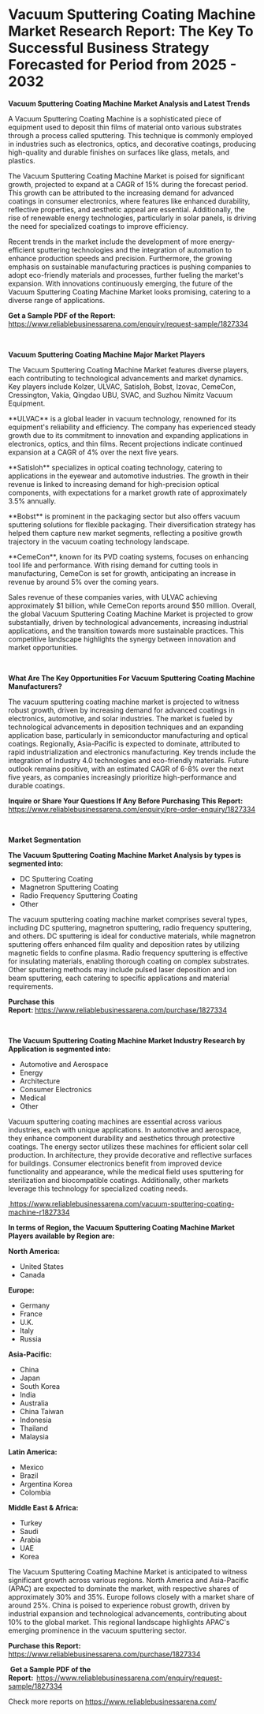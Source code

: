<p><h1>Vacuum Sputtering Coating Machine Market Research Report: The Key To Successful Business Strategy Forecasted for Period from 2025 - 2032</h1></p><p><strong>Vacuum Sputtering Coating Machine Market Analysis and Latest Trends</strong></p>
<p><p>A Vacuum Sputtering Coating Machine is a sophisticated piece of equipment used to deposit thin films of material onto various substrates through a process called sputtering. This technique is commonly employed in industries such as electronics, optics, and decorative coatings, producing high-quality and durable finishes on surfaces like glass, metals, and plastics.</p><p>The Vacuum Sputtering Coating Machine Market is poised for significant growth, projected to expand at a CAGR of 15% during the forecast period. This growth can be attributed to the increasing demand for advanced coatings in consumer electronics, where features like enhanced durability, reflective properties, and aesthetic appeal are essential. Additionally, the rise of renewable energy technologies, particularly in solar panels, is driving the need for specialized coatings to improve efficiency.</p><p>Recent trends in the market include the development of more energy-efficient sputtering technologies and the integration of automation to enhance production speeds and precision. Furthermore, the growing emphasis on sustainable manufacturing practices is pushing companies to adopt eco-friendly materials and processes, further fueling the market's expansion. With innovations continuously emerging, the future of the Vacuum Sputtering Coating Machine Market looks promising, catering to a diverse range of applications.</p></p>
<p><strong>Get a Sample PDF of the Report:&nbsp;</strong> <a href="https://www.reliablebusinessarena.com/enquiry/request-sample/1827334?utm_campaign=1891&utm_medium=2&utm_source=Github&utm_content=ia&utm_term=28022025&utm_id=vacuum-sputtering-coating-machine">https://www.reliablebusinessarena.com/enquiry/request-sample/1827334</a></p>
<p>&nbsp;</p>
<p><strong>Vacuum Sputtering Coating Machine Major Market Players</strong></p>
<p><p>The Vacuum Sputtering Coating Machine Market features diverse players, each contributing to technological advancements and market dynamics. Key players include Kolzer, ULVAC, Satisloh, Bobst, Izovac, CemeCon, Cressington, Vakia, Qingdao UBU, SVAC, and Suzhou Nimitz Vacuum Equipment.</p><p>**ULVAC** is a global leader in vacuum technology, renowned for its equipment's reliability and efficiency. The company has experienced steady growth due to its commitment to innovation and expanding applications in electronics, optics, and thin films. Recent projections indicate continued expansion at a CAGR of 4% over the next five years.</p><p>**Satisloh** specializes in optical coating technology, catering to applications in the eyewear and automotive industries. The growth in their revenue is linked to increasing demand for high-precision optical components, with expectations for a market growth rate of approximately 3.5% annually.</p><p>**Bobst** is prominent in the packaging sector but also offers vacuum sputtering solutions for flexible packaging. Their diversification strategy has helped them capture new market segments, reflecting a positive growth trajectory in the vacuum coating technology landscape.</p><p>**CemeCon**, known for its PVD coating systems, focuses on enhancing tool life and performance. With rising demand for cutting tools in manufacturing, CemeCon is set for growth, anticipating an increase in revenue by around 5% over the coming years.</p><p>Sales revenue of these companies varies, with ULVAC achieving approximately $1 billion, while CemeCon reports around $50 million. Overall, the global Vacuum Sputtering Coating Machine Market is projected to grow substantially, driven by technological advancements, increasing industrial applications, and the transition towards more sustainable practices. This competitive landscape highlights the synergy between innovation and market opportunities.</p></p>
<p>&nbsp;</p>
<p><strong>What Are The Key Opportunities For Vacuum Sputtering Coating Machine Manufacturers?</strong></p>
<p><p>The vacuum sputtering coating machine market is projected to witness robust growth, driven by increasing demand for advanced coatings in electronics, automotive, and solar industries. The market is fueled by technological advancements in deposition techniques and an expanding application base, particularly in semiconductor manufacturing and optical coatings. Regionally, Asia-Pacific is expected to dominate, attributed to rapid industrialization and electronics manufacturing. Key trends include the integration of Industry 4.0 technologies and eco-friendly materials. Future outlook remains positive, with an estimated CAGR of 6-8% over the next five years, as companies increasingly prioritize high-performance and durable coatings.</p></p>
<p><strong>Inquire or Share Your Questions If Any Before Purchasing This Report:</strong> <a href="https://www.reliablebusinessarena.com/enquiry/pre-order-enquiry/1827334?utm_campaign=1891&utm_medium=2&utm_source=Github&utm_content=ia&utm_term=28022025&utm_id=vacuum-sputtering-coating-machine">https://www.reliablebusinessarena.com/enquiry/pre-order-enquiry/1827334</a></p>
<p>&nbsp;</p>
<p><strong>Market Segmentation</strong></p>
<p><strong>The Vacuum Sputtering Coating Machine Market Analysis by types is segmented into:</strong></p>
<p><ul><li>DC Sputtering Coating</li><li>Magnetron Sputtering Coating</li><li>Radio Frequency Sputtering Coating</li><li>Other</li></ul></p>
<p><p>The vacuum sputtering coating machine market comprises several types, including DC sputtering, magnetron sputtering, radio frequency sputtering, and others. DC sputtering is ideal for conductive materials, while magnetron sputtering offers enhanced film quality and deposition rates by utilizing magnetic fields to confine plasma. Radio frequency sputtering is effective for insulating materials, enabling thorough coating on complex substrates. Other sputtering methods may include pulsed laser deposition and ion beam sputtering, each catering to specific applications and material requirements.</p></p>
<p><strong>Purchase this Report:&nbsp;</strong><a href="https://www.reliablebusinessarena.com/purchase/1827334?utm_campaign=1891&utm_medium=2&utm_source=Github&utm_content=ia&utm_term=28022025&utm_id=vacuum-sputtering-coating-machine">https://www.reliablebusinessarena.com/purchase/1827334</a></p>
<p>&nbsp;</p>
<p><strong>The Vacuum Sputtering Coating Machine Market Industry Research by Application is segmented into:</strong></p>
<p><ul><li>Automotive and Aerospace</li><li>Energy</li><li>Architecture</li><li>Consumer Electronics</li><li>Medical</li><li>Other</li></ul></p>
<p><p>Vacuum sputtering coating machines are essential across various industries, each with unique applications. In automotive and aerospace, they enhance component durability and aesthetics through protective coatings. The energy sector utilizes these machines for efficient solar cell production. In architecture, they provide decorative and reflective surfaces for buildings. Consumer electronics benefit from improved device functionality and appearance, while the medical field uses sputtering for sterilization and biocompatible coatings. Additionally, other markets leverage this technology for specialized coating needs.</p></p>
<p><a href="https://www.reliablebusinessarena.com/vacuum-sputtering-coating-machine-r1827334?utm_campaign=1891&utm_medium=2&utm_source=Github&utm_content=ia&utm_term=28022025&utm_id=vacuum-sputtering-coating-machine">&nbsp;https://www.reliablebusinessarena.com/vacuum-sputtering-coating-machine-r1827334</a></p>
<p><strong>In terms of Region, the Vacuum Sputtering Coating Machine Market Players available by Region are:</strong></p>
<p>
    <p> <strong> North America: </strong>
        <ul>
            <li>United States</li>
            <li>Canada</li>
        </ul>
        </p> 
    <p> <strong> Europe: </strong>
        <ul>
            <li>Germany</li>
            <li>France</li>
            <li>U.K.</li>
            <li>Italy</li>
            <li>Russia</li>
        </ul>
        </p> 
    <p> <strong> Asia-Pacific: </strong>
        <ul>
            <li>China</li>
            <li>Japan</li>
            <li>South Korea</li>
            <li>India</li>
            <li>Australia</li>
            <li>China Taiwan</li>
            <li>Indonesia</li>
            <li>Thailand</li>
            <li>Malaysia</li>
        </ul>
        </p> 
    <p> <strong> Latin America: </strong>
        <ul>
            <li>Mexico</li>
            <li>Brazil</li>
            <li>Argentina Korea</li>
            <li>Colombia</li>
        </ul>
        </p> 
    <p> <strong> Middle East & Africa: </strong>
        <ul>
            <li>Turkey</li>
            <li>Saudi</li>
            <li>Arabia</li>
            <li>UAE</li>
            <li>Korea</li>
        </ul>
    </p>
    </p>
<p><p>The Vacuum Sputtering Coating Machine Market is anticipated to witness significant growth across various regions. North America and Asia-Pacific (APAC) are expected to dominate the market, with respective shares of approximately 30% and 35%. Europe follows closely with a market share of around 25%. China is poised to experience robust growth, driven by industrial expansion and technological advancements, contributing about 10% to the global market. This regional landscape highlights APAC's emerging prominence in the vacuum sputtering sector.</p></p>
<p><strong>Purchase this Report: </strong><a href="https://www.reliablebusinessarena.com/purchase/1827334?utm_campaign=1891&utm_medium=2&utm_source=Github&utm_content=ia&utm_term=28022025&utm_id=vacuum-sputtering-coating-machine">https://www.reliablebusinessarena.com/purchase/1827334</a></p>
<p>&nbsp;<strong>Get a Sample PDF of the Report:&nbsp;&nbsp;</strong><a href="https://www.reliablebusinessarena.com/enquiry/request-sample/1827334?utm_campaign=1891&utm_medium=2&utm_source=Github&utm_content=ia&utm_term=28022025&utm_id=vacuum-sputtering-coating-machine">https://www.reliablebusinessarena.com/enquiry/request-sample/1827334</a></p>
<p><strong></strong></p>
<p>Check more reports on <a href="https://www.reliablebusinessarena.com/?utm_campaign=1891&utm_medium=2&utm_source=Github&utm_content=ia&utm_term=28022025&utm_id=vacuum-sputtering-coating-machine">https://www.reliablebusinessarena.com/</a></p>